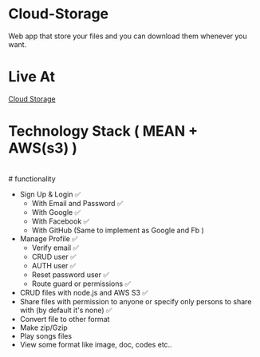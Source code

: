 # Cloud-Storage

Web app that store your files and you can download them whenever you want.
<br/>

<h1>Live At</h1>
<a href="https://elastic-wescoff-1ae4e3.netlify.app/">Cloud Storage</a>

<br/>

# Technology Stack ( MEAN + AWS(s3) )

<br/>
# functionality

<ul>
    <li>
        Sign Up & Login ✅
        <ul>
            <li>With Email and Password ✅</li>
            <li>With Google ✅</li>
            <li>With Facebook ✅</li>
            <li>With GitHub (Same to implement as Google and Fb )</li>
        </ul>
    </li>
    <li>
        Manage Profile ✅
        <ul>
            <li>Verify email ✅</li>
            <li>CRUD user ✅</li>
            <li>AUTH user ✅</li>
            <li>Reset password user ✅</li>
            <li>Route guard or permissions ✅</li>
        </ul>
    </li>
    <li>
        CRUD files with node.js and AWS S3 ✅
    </li>
    <li>
        Share files with permission to anyone or specify only persons to share with (by default it's none) ✅
    </li>
    <li>
        Convert file to other format
    </li>
    <li>
        Make zip/Gzip
    </li>
    <li>
        Play songs files
    </li>
    <li>
        View some format like image, doc, codes etc..
    </li>
</ul>
